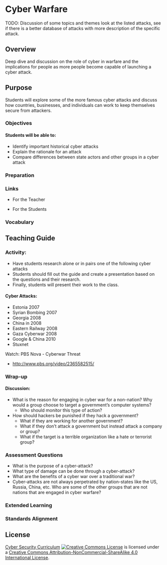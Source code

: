 # Cyber Warfare

TODO:
	Discussion of some topics and themes
	look at the listed attacks, see if there is a better database of attacks with more description of the specific attack.

## Overview
Deep dive and discussion on the role of cyber in warfare and the implications for people as more people become capable of launching a cyber attack.

## Purpose
Students will explore some of the more famous cyber attacks and discuss how countries, businesses, and individuals can work to keep themselves secure from attackers.

### Objectives
#### Students will be able to:
- Identify important historical cyber attacks
- Explain the rationale for an attack
- Compare differences between state actors and other groups in a cyber attack


### Preparation

### Links
- For the Teacher

- For the Students

### Vocabulary

## Teaching Guide

### Activity:
- Have students research alone or in pairs one of the following cyber attacks
- Students should fill out the guide and create a presentation based on the questions and their research.
- Finally, students will present their work to the class.

#### Cyber Attacks:
- Estonia 2007
- Syrian Bombing 2007
- Georgia 2008
- China in 2008
- Eastern Railway 2008
- Gaza Cyberwar 2008
- Google & China 2010
- Stuxnet

Watch: PBS Nova - Cyberwar Threat
- http://www.pbs.org/video/2365582515/

### Wrap-up
#### Discussion:
- What is the reason for engaging in cyber war for a non-nation?  Why would a group choose to target a government’s computer systems?		
	- Who should monitor this type of action?
- How should hackers be punished if they hack a government?
	- What if they are working for another government?
	- What if they don’t attack a government but instead attack a company or group?
	- What if the target is a terrible organization like a hate or terrorist group?

### Assessment Questions
- What is the purpose of a cyber-attack?
- What type of damage can be done through a cyber-attack?
- What are the benefits of a cyber war over a traditional war?
- Cyber-attacks are not always perpetrated by nation-states like the US, Russia, China, etc.  Who are some of the other groups that are not nations that are engaged in cyber warfare?

### Extended Learning

### Standards Alignment

## License
[Cyber Security Curriculum](https://github.com/DerekBabb/CyberSecurity) <a rel="license" href="http://creativecommons.org/licenses/by-nc-sa/4.0/"><img alt="Creative Commons License" style="border-width:0" src="https://i.creativecommons.org/l/by-nc-sa/4.0/88x31.png" /></a> is licensed under a <a rel="license" href="http://creativecommons.org/licenses/by-nc-sa/4.0/">Creative Commons Attribution-NonCommercial-ShareAlike 4.0 International License</a>.
